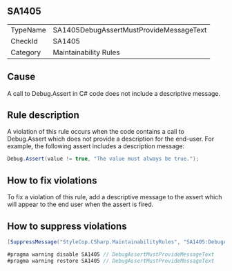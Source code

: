 ﻿## SA1405

<table>
<tr>
  <td>TypeName</td>
  <td>SA1405DebugAssertMustProvideMessageText</td>
</tr>
<tr>
  <td>CheckId</td>
  <td>SA1405</td>
</tr>
<tr>
  <td>Category</td>
  <td>Maintainability Rules</td>
</tr>
</table>

## Cause

A call to Debug.Assert in C# code does not include a descriptive message.

## Rule description

A violation of this rule occurs when the code contains a call to Debug.Assert which does not provide a description for the end-user. For example, the following assert includes a description message:

```csharp
Debug.Assert(value != true, "The value must always be true.");
```

## How to fix violations

To fix a violation of this rule, add a descriptive message to the assert which will appear to the end user when the assert is fired.

## How to suppress violations

```csharp
[SuppressMessage("StyleCop.CSharp.MaintainabilityRules", "SA1405:DebugAssertMustProvideMessageText", Justification = "Reviewed.")]
```

```csharp
#pragma warning disable SA1405 // DebugAssertMustProvideMessageText
#pragma warning restore SA1405 // DebugAssertMustProvideMessageText
```
